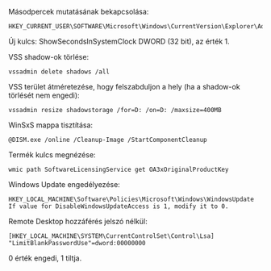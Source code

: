 Másodpercek mutatásának bekapcsolása:
```
HKEY_CURRENT_USER\SOFTWARE\Microsoft\Windows\CurrentVersion\Explorer\Advanced
```
Új kulcs: ShowSecondsInSystemClock DWORD (32 bit), az érték 1.  
  
VSS shadow-ok törlése:
```
vssadmin delete shadows /all
```

VSS terület átméretezése, hogy felszabduljon a hely (ha a shadow-ok törlését nem engedi):
```
vssadmin resize shadowstorage /for=D: /on=D: /maxsize=400MB
```

WinSxS mappa tisztítása:
```
@DISM.exe /online /Cleanup-Image /StartComponentCleanup
```

Termék kulcs megnézése:
```
wmic path SoftwareLicensingService get OA3xOriginalProductKey
```

Windows Update engedélyezése:
```
HKEY_LOCAL_MACHINE\Software\Policies\Microsoft\Windows\WindowsUpdate
If value for DisableWindowsUpdateAccess is 1, modify it to 0.
```

Remote Desktop hozzáférés jelszó nélkül:
```
[HKEY_LOCAL_MACHINE\SYSTEM\CurrentControlSet\Control\Lsa]
"LimitBlankPasswordUse"=dword:00000000
```
0 érték engedi, 1 tiltja.
